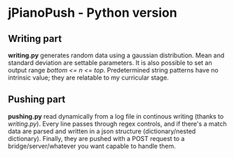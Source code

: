# jPianoPush - Python version

## Writing part
**writing.py** generates random data using a gaussian distribution. Mean and standard deviation are settable parameters. It is also possible to set an output range _bottom <= n <= top_. 
Predetermined string patterns have no intrinsic value; they are relatable to my curricular stage.

## Pushing part
**pushing.py** read dynamically from a log file in continous writing (thanks to _writing.py_). Every line passes through regex controls, and if there's a match data are parsed and written in a json structure (dictionary/nested dictionary). Finally, they are pushed with a POST request to a bridge/server/whatever you want capable to handle them. 
